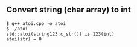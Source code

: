 ﻿## Convert string (char array) to int

    $ g++ atoi.cpp -o atoi
    $ ./atoi
    std::atoi(string123.c_str()) is 123(int)
    atoi(str) = 0

